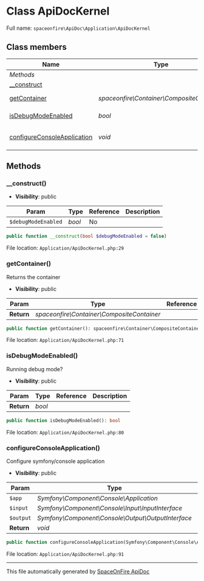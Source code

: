 # Class ApiDocKernel

Full name: `spaceonfire\ApiDoc\Application\ApiDocKernel`

## Class members

| Name                                                                                                    | Type                                       | Summary                               | Additional                   |
| ------------------------------------------------------------------------------------------------------- | ------------------------------------------ | ------------------------------------- | ---------------------------- |
| _Methods_                                                                                               |                                            |                                       |                              |
| [\_\_construct](#spaceonfire_apidoc_application_apidockernel_construct)                                 |                                            |                                       | [📢](# "Visibility: public") |
| [getContainer](#spaceonfire_apidoc_application_apidockernel_getcontainer)                               | _spaceonfire\Container\CompositeContainer_ | Returns the container                 | [📢](# "Visibility: public") |
| [isDebugModeEnabled](#spaceonfire_apidoc_application_apidockernel_isdebugmodeenabled)                   | _bool_                                     | Running debug mode?                   | [📢](# "Visibility: public") |
| [configureConsoleApplication](#spaceonfire_apidoc_application_apidockernel_configureconsoleapplication) | _void_                                     | Configure symfony/console application | [📢](# "Visibility: public") |

## Methods

<a name="spaceonfire_apidoc_application_apidockernel_construct"></a>

### \_\_construct()

-   **Visibility**: public

| Param               | Type   | Reference | Description |
| ------------------- | ------ | --------- | ----------- |
| `$debugModeEnabled` | _bool_ | No        |             |

```php
public function __construct(bool $debugModeEnabled = false)
```

File location: `Application/ApiDocKernel.php:29`

<a name="spaceonfire_apidoc_application_apidockernel_getcontainer"></a>

### getContainer()

Returns the container

-   **Visibility**: public

| Param      | Type                                       | Reference | Description |
| ---------- | ------------------------------------------ | --------- | ----------- |
| **Return** | _spaceonfire\Container\CompositeContainer_ |           |             |

```php
public function getContainer(): spaceonfire\Container\CompositeContainer
```

File location: `Application/ApiDocKernel.php:71`

<a name="spaceonfire_apidoc_application_apidockernel_isdebugmodeenabled"></a>

### isDebugModeEnabled()

Running debug mode?

-   **Visibility**: public

| Param      | Type   | Reference | Description |
| ---------- | ------ | --------- | ----------- |
| **Return** | _bool_ |           |             |

```php
public function isDebugModeEnabled(): bool
```

File location: `Application/ApiDocKernel.php:80`

<a name="spaceonfire_apidoc_application_apidockernel_configureconsoleapplication"></a>

### configureConsoleApplication()

Configure symfony/console application

-   **Visibility**: public

| Param      | Type                                               | Reference | Description |
| ---------- | -------------------------------------------------- | --------- | ----------- |
| `$app`     | _Symfony\Component\Console\Application_            | No        |             |
| `$input`   | _Symfony\Component\Console\Input\InputInterface_   | No        |             |
| `$output`  | _Symfony\Component\Console\Output\OutputInterface_ | No        |             |
| **Return** | _void_                                             |           |             |

```php
public function configureConsoleApplication(Symfony\Component\Console\Application $app, Symfony\Component\Console\Input\InputInterface $input, Symfony\Component\Console\Output\OutputInterface $output): void
```

File location: `Application/ApiDocKernel.php:91`

---

This file automatically generated by [SpaceOnFire ApiDoc](https://github.com/spaceonfire/apidoc)
